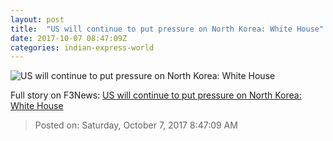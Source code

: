 ```yaml
---
layout: post
title:  "US will continue to put pressure on North Korea: White House"
date: 2017-10-07 08:47:09Z
categories: indian-express-world
---
```


![US will continue to put pressure on North Korea: White House](http://images.indianexpress.com/2017/08/sarah-sanders-759.jpg?w=759)




Full story on F3News: [US will continue to put pressure on North Korea: White House](http://www.f3nws.com/n/g3vkuB)

> Posted on: Saturday, October 7, 2017 8:47:09 AM
